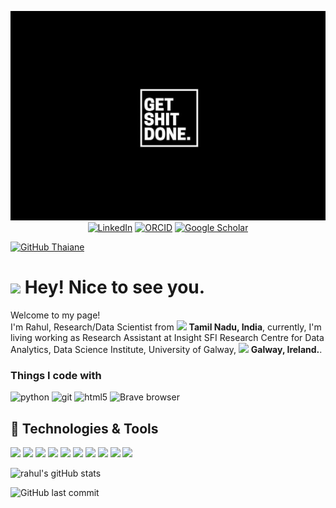 <p align="center">
    <img src="https://github.com/rahulponnusamy/rahulponnusamy/blob/main/banner.png" alt="banner">
    <a href="https://www.linkedin.com/in/rahul-ponnusamy/"><img src="https://img.shields.io/badge/LinkedIn-rahulponnusamy-blue?style=flat-square&logo=linkedin" alt="LinkedIn" href="https://www.linkedin.com/in/rahul-ponnusamy/"></a>
    <a href="https://orcid.org/0000-0001-8023-7742"><img src="https://img.shields.io/badge/ORCID-0000--0002--9425--2556-blue?style=flat-square&logo=orcid" alt="ORCID" href="https://orcid.org/0000-0001-8023-7742"></a>
    <a href="https://scholar.google.com/citations?hl=en&user=AVhMX-kAAAAJ"><img src="https://img.shields.io/badge/Google--Scholar-rahulponnusamy-blue?style=flat-square&logo=google-scholar" alt="Google Scholar" href="https://scholar.google.com/citations?hl=en&user=AVhMX-kAAAAJ"></a>
    
</p>

[![GitHub Thaiane](https://img.shields.io/github/followers/rahulponnusamy?label=follow&style=social)](https://github.com/rahulponnusamy)

<h1><img src="https://emojis.slackmojis.com/emojis/images/1531849430/4246/blob-sunglasses.gif?1531849430" width="30"/> Hey! Nice to see you.</h1>

<p>Welcome to my page! </br> I'm Rahul, Research/Data Scientist from <img src="https://cdn-icons-png.flaticon.com/512/9906/9906480.png" width="13"/> <b>Tamil Nadu, India</b>, 
currently, I'm living working as Research Assistant at Insight SFI Research Centre for Data Analytics, Data Science Institute, University of Galway, <img src="https://cdn-icons-png.flaticon.com/512/197/197567.png" width="13"/> <b>Galway, Ireland.</b>. </p>
<h3>Things I code with</h3>
<p>
    <img alt="python" src="https://img.shields.io/badge/-Python-blue?style=flat-square&logo=python&logoColor=white" />
    <img alt="git" src="https://img.shields.io/badge/-Git-F05032?style=flat-square&logo=git&logoColor=white" />
    <img alt="html5" src="https://img.shields.io/badge/-HTML5-E34F26?style=flat-square&logo=html5&logoColor=white" />
    <img alt="Brave browser" src="https://img.shields.io/badge/-Brave_Browser-FB542B?style=flat-square&logo=brave&logoColor=white" />

</p>

## 🔧 Technologies & Tools

![](https://img.shields.io/badge/OS-Linux-informational?style=flat&logo=linux&logoColor=white&color=6aa6f8)
![](https://img.shields.io/badge/Editor-VS_Code-informational?style=flat&logo=visual-studio-code&logoColor=white&color=6aa6f8)
![](https://img.shields.io/badge/Code-Python-informational?style=flat&logo=python&logoColor=white&color=6aa6f8)
![](https://img.shields.io/badge/Code-JavaScript-informational?style=flat&logo=javascript&logoColor=white&color=6aa6f8)
![](https://img.shields.io/badge/Code-Golang-informational?style=flat&logo=go&logoColor=white&color=6aa6f8)
![](https://img.shields.io/badge/Code-React-informational?style=flat&logo=react&logoColor=white&color=6aa6f8)
![](https://img.shields.io/badge/Shell-Bash-informational?style=flat&logo=gnu-bash&logoColor=white&color=6aa6f8)
![](https://img.shields.io/badge/Tools-PostgreSQL-informational?style=flat&logo=postgresql&logoColor=white&color=6aa6f8)
![](https://img.shields.io/badge/Tools-Docker-informational?style=flat&logo=docker&logoColor=white&color=6aa6f8)
![](https://img.shields.io/badge/Tools-Kubernetes-informational?style=flat&logo=kubernetes&logoColor=white&color=6aa6f8)


<!-- I am currectly working as Research Assistant at Insight SFI Research Centre for Data Analytics, Data Science Institute, University of Galway, Ireland.
I am interested in solving problems in the areas of Machine Learning, Deep Learning, Natural Language Processing, computer vision,... -->


<!-- **rahulponnusamy/rahulponnusamy** is a ✨ _special_ ✨ repository because its `README.md` (this file) appears on your GitHub profile.

Here are some ideas to get you started:

- 🔭 I’m currently working on ...
- 🌱 I’m currently learning ...
- 👯 I’m looking to collaborate on ...
- 🤔 I’m looking for help with ...
- 💬 Ask me about ...
- 📫 How to reach me: ...
- 😄 Pronouns: ...
- ⚡ Fun fact: ... -->

![rahul's gitHub stats](https://github-readme-stats.vercel.app/api/?username=rahulponnusamy&theme=dracula&show_icons=true)

![GitHub last commit](https://img.shields.io/github/last-commit/rahulponnusamy/rahulponnusamy)

<!-- <--this for showing visitors>
![pv](https://pageview.vercel.app/?github_user=rahulponnusamy) -->

<!-- 

## 🔧 Technologies & Tools

![](https://img.shields.io/badge/OS-Linux-informational?style=flat&logo=linux&logoColor=white&color=6aa6f8)
![](https://img.shields.io/badge/Editor-VS_Code-informational?style=flat&logo=visual-studio-code&logoColor=white&color=6aa6f8)
![](https://img.shields.io/badge/Code-Python-informational?style=flat&logo=python&logoColor=white&color=6aa6f8)
![](https://img.shields.io/badge/Code-JavaScript-informational?style=flat&logo=javascript&logoColor=white&color=6aa6f8)
![](https://img.shields.io/badge/Code-Golang-informational?style=flat&logo=go&logoColor=white&color=6aa6f8)
![](https://img.shields.io/badge/Code-React-informational?style=flat&logo=react&logoColor=white&color=6aa6f8)
![](https://img.shields.io/badge/Shell-Bash-informational?style=flat&logo=gnu-bash&logoColor=white&color=6aa6f8)
![](https://img.shields.io/badge/Tools-PostgreSQL-informational?style=flat&logo=postgresql&logoColor=white&color=6aa6f8)
![](https://img.shields.io/badge/Tools-Docker-informational?style=flat&logo=docker&logoColor=white&color=6aa6f8)
![](https://img.shields.io/badge/Tools-Kubernetes-informational?style=flat&logo=kubernetes&logoColor=white&color=6aa6f8)


## 🗂️ Highlight Projects

<a href="https://github.com/Zhenye-Na/DA-RNN">
  <img align="center" src="https://github-readme-stats.vercel.app/api/pin/?username=zhenye-na&repo=DA-RNN&show_icons=true&line_height=27&title_color=6aa6f8&text_color=8a919a&icon_color=6aa6f8&bg_color=22272e" alt="DA-RNN" />
</a>

<a href="https://github.com/Zhenye-Na/crnn-pytorch">
  <img align="center" src="https://github-readme-stats.vercel.app/api/pin/?username=zhenye-na&repo=crnn-pytorch&show_icons=true&line_height=27&title_color=6aa6f8&text_color=8a919a&icon_color=6aa6f8&bg_color=22272e" alt="crnn-pytorch" />
</a> -->